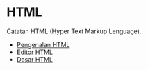 # HTML

Catatan HTML (Hyper Text Markup Lenguage).

- [Pengenalan HTML](link)
- [Editor HTML](link)
- [Dasar HTML](link)
